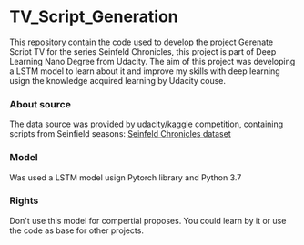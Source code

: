 # TV_Script_Generation
This repository contain the code used to develop the project Gerenate Script TV for the series Seinfeld Chronicles, this project is part of Deep Learning Nano Degree from Udacity. The aim of this project was developing a LSTM model to learn about it and improve my skills with deep learning usign the knowledge acquired learning by Udacity couse.


### About source
The data source was provided by udacity/kaggle competition, containing scripts from Seinfield seasons:
[Seinfeld Chronicles dataset](https://www.kaggle.com/thec03u5/seinfeld-chronicles#scripts.csv)


### Model
Was used a LSTM model usign Pytorch library and Python 3.7

### Rights
Don't use this model for compertial proposes. You could learn by it or use the code as base for other projects.
